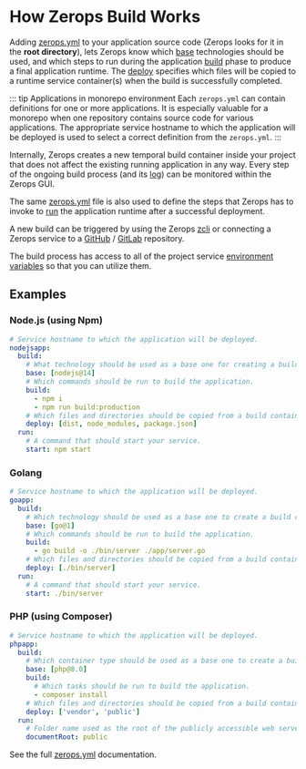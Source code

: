 # How Zerops Build Works

Adding [zerops.yml](/documentation/build/build-config.html) to your application source code (Zerops looks for it in the **root directory**), lets Zerops know which [base](/documentation/build/build-config.html#base-optional) technologies should be used, and which steps to run during the application [build](/documentation/build/build-config.html#build) phase to produce a final application runtime. The [deploy](/documentation/build/build-config.html#deploy) specifies which files will be copied to a runtime service container(s) when the build is successfully completed.

<!-- markdownlint-disable DOCSMD004 -->
::: tip Applications in monorepo environment
Each `zerops.yml` can contain definitions for one or more applications. It is especially valuable for a monorepo when one repository contains source code for various applications. The appropriate service hostname to which the application will be deployed is used to select a correct definition from the `zerops.yml`.
:::
<!-- markdownlint-enable DOCSMD004 -->

Internally, Zerops creates a new temporal build container inside your project that does not affect the existing running application in any way. Every step of the ongoing build process (and its [log](/documentation/zerops-logs/build-logs.html)) can be monitored within the Zerops GUI.

The same [zerops.yml](/documentation/build/build-config.html) file is also used to define the steps that Zerops has to invoke to [run](/documentation/build/build-config.html#run-part-and-its-properties) the application runtime after a successful deployment.

A new build can be triggered by using the Zerops [zcli](/documentation/cli/installation-authorization.html) or connecting a Zerops service to a [GitHub](/documentation/github/github-integration.html) / [GitLab](/documentation/gitlab/gitlab-integration.html) repository.

The build process has access to all of the project service [environment variables](/documentation/environment-variables/how-to-access.html) so that you can utilize them.

## Examples

### Node.js (using Npm)

```yaml
# Service hostname to which the application will be deployed.
nodejsapp:
  build:
    # What technology should be used as a base one for creating a build container.
    base: [nodejs@14]
    # Which commands should be run to build the application.
    build:
      - npm i
      - npm run build:production
    # Which files and directories should be copied from a build container into a runtime container.
    deploy: [dist, node_modules, package.json]
  run:
    # A command that should start your service.
    start: npm start
```

### Golang

```yaml
# Service hostname to which the application will be deployed.
goapp:
  build:
    # Which technology should be used as a base one to create a build container.
    base: [go@1]
    # Which commands should be run to build the application.
    build:
      - go build -o ./bin/server ./app/server.go
    # Which files and directories should be copied from a build container into a runtime container.
    deploy: [./bin/server]
  run:
    # A command that should start your service.
    start: ./bin/server
```

### PHP (using Composer)

```yaml
# Service hostname to which the application will be deployed.
phpapp:
  build:
    # Which container type should be used as a base one to create a build container.
    base: [php@8.0]
    build:
      # Which tasks should be run to build the application.
      - composer install
    # Which files and directories should be copied from a build container into a runtime container.
    deploy: ['vendor', 'public']
  run:
    # Folder name used as the root of the publicly accessible web server content.
    documentRoot: public
```

See the full [zerops.yml](/documentation/build/build-config.html) documentation.
